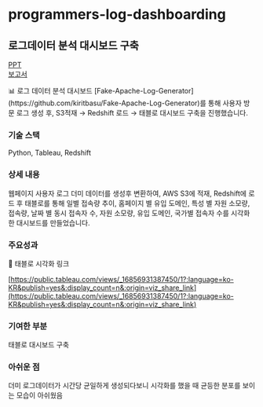 # programmers-log-dashboarding

## 로그데이터 분석 대시보드 구축

[PPT](https://drive.google.com/file/d/1W8ISiGAbiBkxj9eWRlJfa2SGUfnvGiuz/view?usp=sharing)<br>
[보고서](https://drive.google.com/file/d/1aCX1noZLkykmk-zTApxAyYe6HJT1ythB/view?usp=sharing)

<aside>
📊 로그 데이터 분석 대시보드
[Fake-Apache-Log-Generator](https://github.com/kiritbasu/Fake-Apache-Log-Generator)를 통해 사용자 방문 로그 생성 후, 
S3적재 → Redshift 로드 → 태블로 대시보드 구축을 진행했습니다.

</aside>

### 기술 스택

Python, Tableau, Redshift

### 상세 내용

웹페이지 사용자 로그 더미 데이터를 생성후 변환하여, AWS S3에 적재, Redshift에 로드 후
태블로를 통해 일별 접속량 추이, 홈페이지 별 유입 도메인, 특성 별 자원 소모량, 접속량, 날짜 별 동시 접속자 수, 자원 소모량, 유입 도메인, 국가별 접속자 수를 시각화한 대시보드를 만들었습니다.  

### 주요성과

🔻 태블로 시각화 링크 

[https://public.tableau.com/views/_16856931387450/1?:language=ko-KR&publish=yes&:display_count=n&:origin=viz_share_link](https://public.tableau.com/views/_16856931387450/1?:language=ko-KR&publish=yes&:display_count=n&:origin=viz_share_link)

### 기여한 부분

태블로 대시보드 구축

### 아쉬운 점

더미 로그데이터가 시간당 균일하게 생성되다보니 시각화를 했을 때 균등한 분포를 보이는 모습이 아쉬웠음






